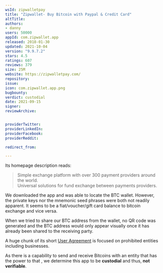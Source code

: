```yaml
---
wsId: zipwalletpay
title: "Zipwallet- Buy Bitcoin with Paypal & Credit Card"
altTitle: 
authors:
- danny
users: 50000
appId: com.zipwallet.app
released: 2018-01-30
updated: 2021-10-04
version: "9.9.7.2"
stars: 4.5
ratings: 607
reviews: 379
size: 25M
website: https://zipwalletpay.com/
repository: 
issue: 
icon: com.zipwallet.app.png
bugbounty: 
verdict: custodial
date: 2021-09-15
signer: 
reviewArchive:


providerTwitter: 
providerLinkedIn: 
providerFacebook: 
providerReddit: 

redirect_from:

---
```



Its homepage description reads:

> Simple exchange platform with over 300 payment providers around the world.<br>
Universal solutions for fund exchange between payments providers. 

We downloaded the app and was able to locate the BTC wallet. However, the private keys nor the mnemonic seed phrases were both not readily apparent. It seems to be a fiat/voucher/gift card balance to bitcoin exchange and vice versa. 

When we tried to share our BTC address from the wallet, no QR code was generated and the BTC address would only appear visually once it has already been shared to the receiving party. 

A huge chunk of its short [User Agreement](https://zipwalletpay.com/agreement) is focused on prohibited entities including businesses.

As there is a capability to send and receive Bitcoins with an entity that has the power to  that , we determine this app to be **custodial** and thus, **not verifiable**. 

